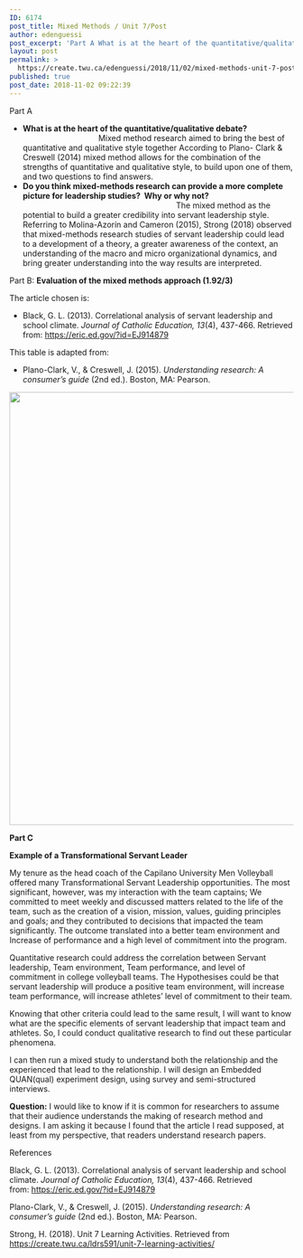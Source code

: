 ```yaml
---
ID: 6174
post_title: Mixed Methods / Unit 7/Post
author: edenguessi
post_excerpt: 'Part A What is at the heart of the quantitative/qualitative debate?&nbsp; &nbsp; &nbsp; &nbsp; &nbsp; &nbsp; &nbsp; &nbsp; &nbsp; &nbsp; &nbsp; &nbsp; &nbsp; &nbsp; &nbsp; &nbsp; &nbsp; &nbsp; &nbsp; &nbsp; &nbsp; &nbsp; &nbsp; &nbsp; &nbsp; &nbsp; &nbsp; &nbsp; Mixed method research aimed to bring the best of quantitative and qualitative style together According to Plano- Clark &amp; Creswell (2014) mixed<br><br><a href="https://create.twu.ca/edenguessi/2018/11/02/mixed-methods-unit-7-post/">Read more</a>'
layout: post
permalink: >
  https://create.twu.ca/edenguessi/2018/11/02/mixed-methods-unit-7-post/
published: true
post_date: 2018-11-02 09:22:39
---
```

Part A

<ul>
<li><strong>What is at the heart of the quantitative/qualitative debate? </strong>                                                       Mixed method research aimed to bring the best of quantitative and qualitative style together According to Plano- Clark &amp; Creswell (2014) mixed method allows for the combination of the strengths of quantitative and qualitative style, to build upon one of them, and two questions to find answers.</li>
<li><strong>Do you think mixed-methods research can provide a more complete picture for leadership studies?  Why or why not? </strong>                                                                                                          The mixed method as the potential to build a greater credibility into servant leadership style. Referring to Molina-Azorín and Cameron (2015), Strong (2018) observed that mixed-methods research studies of servant leadership could lead to a development of a theory, a greater awareness of the context, an understanding of the macro and micro organizational dynamics, and bring greater understanding into the way results are interpreted.</li>
</ul>

Part B: <strong>Evaluation of the mixed methods approach (1.92/3)</strong>

The article chosen is:

<ul>
<li>Black, G. L. (2013). Correlational analysis of servant leadership and school climate. <em>Journal of Catholic Education, 13</em>(4), 437-466. Retrieved from: <a href="https://eric.ed.gov/?id=EJ914879">https://eric.ed.gov/?id=EJ914879</a></li>
</ul>

This table is adapted from:

<ul>
<li>Plano-Clark, V., &amp; Creswell, J. (2015). <em>Understanding research: A consumer’s guide</em> (2nd ed.). Boston, MA: Pearson.</li>
</ul>

<img class="alignnone wp-image-452" src="http://create.twu.ca/edenguessi/files/2018/11/Screen-Shot-2018-11-02-at-8.47.14-AM-206x300.png" alt="" width="526" height="766" srcset="https://create.twu.ca/edenguessi/files/2018/11/Screen-Shot-2018-11-02-at-8.47.14-AM-206x300.png 206w, https://create.twu.ca/edenguessi/files/2018/11/Screen-Shot-2018-11-02-at-8.47.14-AM-768x1117.png 768w, https://create.twu.ca/edenguessi/files/2018/11/Screen-Shot-2018-11-02-at-8.47.14-AM-704x1024.png 704w, https://create.twu.ca/edenguessi/files/2018/11/Screen-Shot-2018-11-02-at-8.47.14-AM-800x1163.png 800w, https://create.twu.ca/edenguessi/files/2018/11/Screen-Shot-2018-11-02-at-8.47.14-AM.png 952w" sizes="(max-width: 526px) 100vw, 526px" />

<strong>Part C</strong>

<strong>Example of a Transformational Servant Leader</strong>

My tenure as the head coach of the Capilano University Men Volleyball offered many Transformational Servant Leadership opportunities. The most significant, however, was my interaction with the team captains; We committed to meet weekly and discussed matters related to the life of the team, such as the creation of a vision, mission, values, guiding principles and goals; and they contributed to decisions that impacted the team significantly. The outcome translated into a better team environment and Increase of performance and a high level of commitment into the program.

Quantitative research could address the correlation between Servant leadership, Team environment, Team performance, and level of commitment in college volleyball teams. The Hypothesises could be that servant leadership will produce a positive team environment, will increase team performance, will increase athletes’ level of commitment to their team.

Knowing that other criteria could lead to the same result, I will want to know what are the specific elements of servant leadership that impact team and athletes. So, I could conduct qualitative research to find out these particular phenomena.

I can then run a mixed study to understand both the relationship and the experienced that lead to the relationship. I will design an Embedded QUAN(qual) experiment design, using survey and semi-structured interviews.

<strong>Question:</strong> I would like to know if it is common for researchers to assume that their audience understands the making of research method and designs. I am asking it because I found that the article I read supposed, at least from my perspective, that readers understand research papers.

References

Black, G. L. (2013). Correlational analysis of servant leadership and school climate. <em>Journal of Catholic Education, 13</em>(4), 437-466. Retrieved from: <a href="https://eric.ed.gov/?id=EJ914879">https://eric.ed.gov/?id=EJ914879</a>

Plano-Clark, V., &amp; Creswell, J. (2015). <em>Understanding research: A consumer’s guide</em> (2nd ed.). Boston, MA: Pearson.

Strong, H. (2018). Unit 7 Learning Activities. Retrieved from https://create.twu.ca/ldrs591/unit-7-learning-activities/